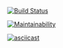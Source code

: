 [![Build Status](https://travis-ci.org/Foppp/frontend-project-lvl1.svg?branch=master)](https://travis-ci.org/Foppp/frontend-project-lvl1)


[![Maintainability](https://api.codeclimate.com/v1/badges/a99a88d28ad37a79dbf6/maintainability)](https://codeclimate.com/github/codeclimate/codeclimate/maintainability)


[![asciicast](https://asciinema.org/a/YuZqAiEQkDBf9Apx2UvaPkU8B.svg)](https://asciinema.org/a/YuZqAiEQkDBf9Apx2UvaPkU8B)